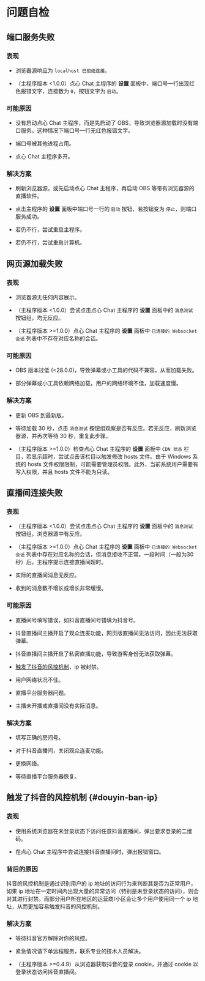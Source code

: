 # 问题自检

## 端口服务失败

### 表现

- 浏览器源响应为 `localhost 已拒绝连接`。

- （主程序版本 <1.0.0）点心 Chat 主程序的 **设置** 面板中，端口号一行出现红色报错文字，连接数为 `0`，按钮文字为 `启动`。

### 可能原因

- 没有启动点心 Chat 主程序，而是先启动了 OBS，导致浏览器源加载时没有端口服务。这种情况下端口号一行无红色报错文字。

- 端口号被其他进程占用。

- 点心 Chat 主程序多开。

### 解决方案

- 刷新浏览器源，或先启动点心 Chat 主程序，再启动 OBS 等带有浏览器源的直播软件。

- 点击主程序的 **设置** 面板中端口号一行的 `启动` 按钮，若按钮变为 `停止`，则端口服务成功。

- 若仍不行，尝试重启主程序。

- 若仍不行，尝试重启计算机。

## 网页源加载失败

### 表现

- 浏览器源无任何内容展示。

- （主程序版本 <1.0.0）尝试点击点心 Chat 主程序的 **设置** 面板中的 `消息测试` 按钮组，均无反应。

- （主程序版本 >=1.0.0）点心 Chat 主程序的 **设置** 面板中 `已连接的 Websocket 会话` 列表中不存在对应名称的会话。

### 可能原因

- OBS 版本过低 (<28.0.0)，导致弹幕或小工具的代码不兼容，从而加载失败。

- 部分弹幕或小工具依赖网络加载，用户的网络环境不佳，加载速度慢。

### 解决方案

- 更新 OBS 到最新版。

- 等待加载 30 秒，点击 `消息测试` 按钮组观察是否有反应。若无反应，刷新浏览器源，并再次等待 30 秒，重复此步骤。

- （主程序版本 >=1.0.0）检查点心 Chat 主程序的 **设置** 面板中 `CDN 状态` 栏目，若显示超时，尝试点击该栏目以触发修改 hosts 文件。由于 Windows 系统的 hosts 文件权限限制，可能需要管理员权限。此外，当前系统用户需要有写入权限，并且 hosts 文件不能为只读。

## 直播间连接失败

### 表现

- （主程序版本 <1.0.0）尝试点击点心 Chat 主程序的 **设置** 面板中的 `消息测试` 按钮组，浏览器源中有反应。

- （主程序版本 >=1.0.0）点心 Chat 主程序的 **设置** 面板中 `已连接的 Websocket 会话` 列表中存在对应名称的会话，但消息接收不正常。一段时间（一般为30秒）后，主程序提示连接直播间超时。

- 实际的直播间消息无反应。

- 收到的消息数不增长或增长非常缓慢。

### 可能原因

- 直播间号填写错误，如抖音直播间号错填为抖音号。

- 抖音直播间主播开启了观众连麦功能，网页版直播间无法访问，因此无法获取弹幕。

- 抖音直播间主播开启了私密直播功能，导致游客身份无法获取弹幕。

- [触发了抖音的风控机制](#douyin-ban-ip)，ip 被封禁。

- 用户网络状况不佳。

- 直播平台服务器问题。

- 主播未开播或直播间没有实际消息。

### 解决方案

- 填写正确的房间号。

- 对于抖音直播间，关闭观众连麦功能。

- 更换网络。

- 等待直播平台服务器恢复。

## 触发了抖音的风控机制 {#douyin-ban-ip}

### 表现

- 使用系统浏览器在未登录状态下访问任意抖音直播间，弹出要求登录的二维码。

- 在点心 Chat 主程序中尝试连接抖音直播间时，弹出报错窗口。

### 背后的原因

抖音的风控机制是通过识别用户的 ip 地址的访问行为来判断其是否为正常用户，如果 ip 地址在一定时间内出现大量的异常访问（特别是未登录状态的访问），则会对其进行封禁。而部分用户所在地区的运营商/小区会让多个用户使用同一个 ip 地址，从而更加容易触发抖音的风控机制。

### 解决方案

- 等待抖音官方解除对你的风控。

- 紧急情况请下单远程服务，联系专业的技术人员解决。

- （主程序版本 >=0.4.9）从浏览器获取抖音的登录 cookie，并通过 cookie 以登录状态访问抖音直播间。